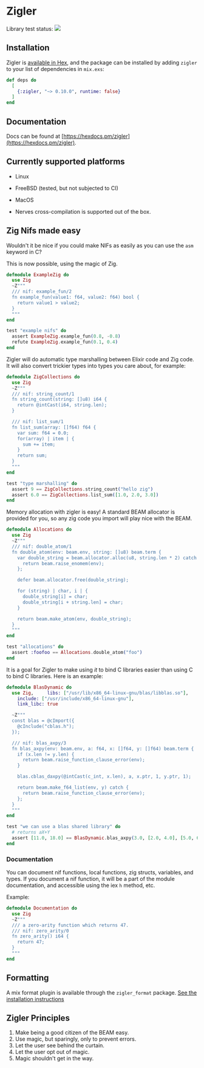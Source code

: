 # Zigler

Library test status:
![](https://github.com/ityonemo/zigler/workflows/Elixir%20CI/badge.svg)

## Installation

Zigler is [available in Hex](https://hex.pm/zigler), and the package can be installed
by adding `zigler` to your list of dependencies in `mix.exs`:

```elixir
def deps do
  [
    {:zigler, "~> 0.10.0", runtime: false}
  ]
end
```

## Documentation

Docs can be found at [https://hexdocs.pm/zigler](https://hexdocs.pm/zigler).

## Currently supported platforms

- Linux
- FreeBSD (tested, but not subjected to CI)
- MacOS

- Nerves cross-compilation is supported out of the box.

## Zig Nifs made easy

Wouldn't it be nice if you could make NIFs as easily as you can use the `asm`
keyword in C?

This is now possible, using the magic of Zig.

```elixir
defmodule ExampleZig do
  use Zig
  ~Z"""
  /// nif: example_fun/2
  fn example_fun(value1: f64, value2: f64) bool {
    return value1 > value2;
  }
  """
end

test "example nifs" do
  assert ExampleZig.example_fun(0.8, -0.8)
  refute ExampleZig.example_fun(0.1, 0.4)
end
```

Zigler will do automatic type marshalling between Elixir code and Zig code.
It will also convert trickier types into types you care about, for example:

```elixir
defmodule ZigCollections do
  use Zig
  ~Z"""
  /// nif: string_count/1
  fn string_count(string: []u8) i64 {
    return @intCast(i64, string.len);
  }

  /// nif: list_sum/1
  fn list_sum(array: []f64) f64 {
    var sum: f64 = 0.0;
    for(array) | item | {
      sum += item;
    }
    return sum;
  }
  """
end

test "type marshalling" do
  assert 9 == ZigCollections.string_count("hello zig")
  assert 6.0 == ZigCollections.list_sum([1.0, 2.0, 3.0])
end
```

Memory allocation with zigler is easy!  A standard BEAM allocator is provided for you,
so any zig code you import will play nice with the BEAM.

```elixir
defmodule Allocations do
  use Zig
  ~Z"""
  /// nif: double_atom/1
  fn double_atom(env: beam.env, string: []u8) beam.term {
    var double_string = beam.allocator.alloc(u8, string.len * 2) catch {
      return beam.raise_enomem(env);
    };

    defer beam.allocator.free(double_string);

    for (string) | char, i | {
      double_string[i] = char;
      double_string[i + string.len] = char;
    }

    return beam.make_atom(env, double_string);
  }
  """
end

test "allocations" do
  assert :foofoo == Allocations.double_atom("foo")
end
```

It is a goal for Zigler to make using *it* to bind C libraries easier
than using C to bind C libraries.  Here is an example:

```elixir
defmodule BlasDynamic do
  use Zig,     libs: ["/usr/lib/x86_64-linux-gnu/blas/libblas.so"],
    include: ["/usr/include/x86_64-linux-gnu"],
    link_libc: true

  ~Z"""
  const blas = @cImport({
    @cInclude("cblas.h");
  });

  /// nif: blas_axpy/3
  fn blas_axpy(env: beam.env, a: f64, x: []f64, y: []f64) beam.term {
    if (x.len != y.len) {
      return beam.raise_function_clause_error(env);
    }

    blas.cblas_daxpy(@intCast(c_int, x.len), a, x.ptr, 1, y.ptr, 1);

    return beam.make_f64_list(env, y) catch {
      return beam.raise_function_clause_error(env);
    };
  }
  """
end

test "we can use a blas shared library" do
  # returns aX+Y
  assert [11.0, 18.0] == BlasDynamic.blas_axpy(3.0, [2.0, 4.0], [5.0, 6.0])
end
```

### Documentation

You can document nif functions, local functions, zig structs, variables, and types.
If you document a nif function, it will be a part of the module documentation, and
accessible using the iex `h` method, etc.

Example:

```elixir
defmodule Documentation do
  use Zig
  ~Z"""
  /// a zero-arity function which returns 47.
  /// nif: zero_arity/0
  fn zero_arity() i64 {
    return 47;
  }
  """
end
```

## Formatting

A mix format plugin is available through the `zigler_format` package.
[See the installation instructions](https://github.com/v0idpwn/zigler_format#installation)

## Zigler Principles

1. Make being a good citizen of the BEAM easy.
2. Use magic, but sparingly, only to prevent errors.
3. Let the user see behind the curtain.
4. Let the user opt out of magic.
5. Magic shouldn't get in the way.
